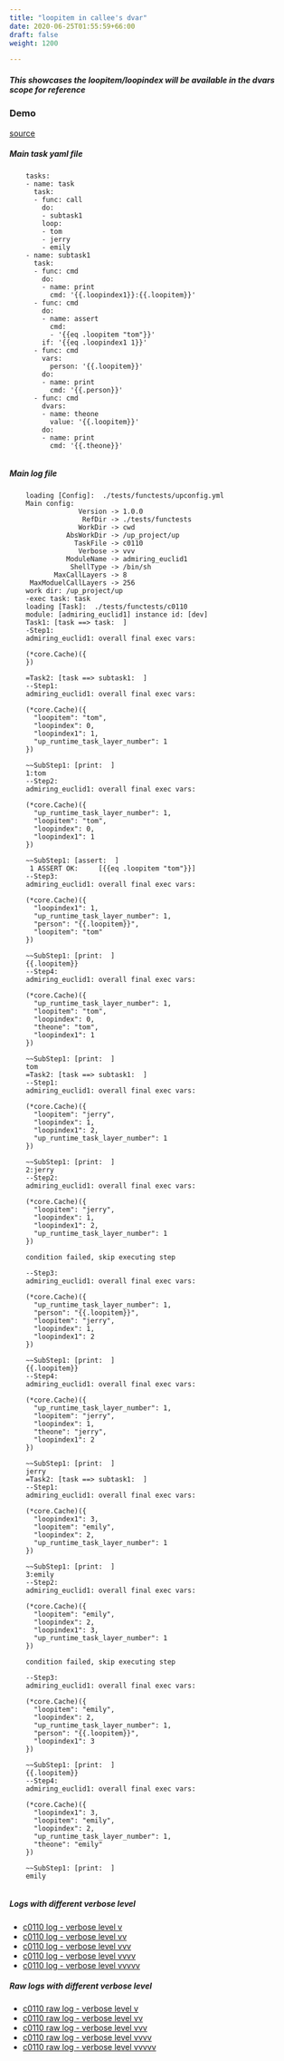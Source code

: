 ```yaml
---
title: "loopitem in callee's dvar"
date: 2020-06-25T01:55:59+66:00
draft: false
weight: 1200

---
```


##### This showcases the loopitem/loopindex will be available in the dvars scope for reference


### Demo








[source](https://github.com/upcmd/up/blob/master/tests/functests/c0110.yml)

##### Main task yaml file
```
    tasks:
    - name: task
      task:
      - func: call
        do:
        - subtask1
        loop:
        - tom
        - jerry
        - emily
    - name: subtask1
      task:
      - func: cmd
        do:
        - name: print
          cmd: '{{.loopindex1}}:{{.loopitem}}'
      - func: cmd
        do:
        - name: assert
          cmd:
          - '{{eq .loopitem "tom"}}'
        if: '{{eq .loopindex1 1}}'
      - func: cmd
        vars:
          person: '{{.loopitem}}'
        do:
        - name: print
          cmd: '{{.person}}'
      - func: cmd
        dvars:
        - name: theone
          value: '{{.loopitem}}'
        do:
        - name: print
          cmd: '{{.theone}}'
    
```
##### Main log file
```
    loading [Config]:  ./tests/functests/upconfig.yml
    Main config:
                 Version -> 1.0.0
                  RefDir -> ./tests/functests
                 WorkDir -> cwd
              AbsWorkDir -> /up_project/up
                TaskFile -> c0110
                 Verbose -> vvv
              ModuleName -> admiring_euclid1
               ShellType -> /bin/sh
           MaxCallLayers -> 8
     MaxModuelCallLayers -> 256
    work dir: /up_project/up
    -exec task: task
    loading [Task]:  ./tests/functests/c0110
    module: [admiring_euclid1] instance id: [dev]
    Task1: [task ==> task:  ]
    -Step1:
    admiring_euclid1: overall final exec vars:
    
    (*core.Cache)({
    })
    
    =Task2: [task ==> subtask1:  ]
    --Step1:
    admiring_euclid1: overall final exec vars:
    
    (*core.Cache)({
      "loopitem": "tom",
      "loopindex": 0,
      "loopindex1": 1,
      "up_runtime_task_layer_number": 1
    })
    
    ~~SubStep1: [print:  ]
    1:tom
    --Step2:
    admiring_euclid1: overall final exec vars:
    
    (*core.Cache)({
      "up_runtime_task_layer_number": 1,
      "loopitem": "tom",
      "loopindex": 0,
      "loopindex1": 1
    })
    
    ~~SubStep1: [assert:  ]
     1 ASSERT OK:     [{{eq .loopitem "tom"}}]
    --Step3:
    admiring_euclid1: overall final exec vars:
    
    (*core.Cache)({
      "loopindex1": 1,
      "up_runtime_task_layer_number": 1,
      "person": "{{.loopitem}}",
      "loopitem": "tom"
    })
    
    ~~SubStep1: [print:  ]
    {{.loopitem}}
    --Step4:
    admiring_euclid1: overall final exec vars:
    
    (*core.Cache)({
      "up_runtime_task_layer_number": 1,
      "loopitem": "tom",
      "loopindex": 0,
      "theone": "tom",
      "loopindex1": 1
    })
    
    ~~SubStep1: [print:  ]
    tom
    =Task2: [task ==> subtask1:  ]
    --Step1:
    admiring_euclid1: overall final exec vars:
    
    (*core.Cache)({
      "loopitem": "jerry",
      "loopindex": 1,
      "loopindex1": 2,
      "up_runtime_task_layer_number": 1
    })
    
    ~~SubStep1: [print:  ]
    2:jerry
    --Step2:
    admiring_euclid1: overall final exec vars:
    
    (*core.Cache)({
      "loopitem": "jerry",
      "loopindex": 1,
      "loopindex1": 2,
      "up_runtime_task_layer_number": 1
    })
    
    condition failed, skip executing step 
    
    --Step3:
    admiring_euclid1: overall final exec vars:
    
    (*core.Cache)({
      "up_runtime_task_layer_number": 1,
      "person": "{{.loopitem}}",
      "loopitem": "jerry",
      "loopindex": 1,
      "loopindex1": 2
    })
    
    ~~SubStep1: [print:  ]
    {{.loopitem}}
    --Step4:
    admiring_euclid1: overall final exec vars:
    
    (*core.Cache)({
      "up_runtime_task_layer_number": 1,
      "loopitem": "jerry",
      "loopindex": 1,
      "theone": "jerry",
      "loopindex1": 2
    })
    
    ~~SubStep1: [print:  ]
    jerry
    =Task2: [task ==> subtask1:  ]
    --Step1:
    admiring_euclid1: overall final exec vars:
    
    (*core.Cache)({
      "loopindex1": 3,
      "loopitem": "emily",
      "loopindex": 2,
      "up_runtime_task_layer_number": 1
    })
    
    ~~SubStep1: [print:  ]
    3:emily
    --Step2:
    admiring_euclid1: overall final exec vars:
    
    (*core.Cache)({
      "loopitem": "emily",
      "loopindex": 2,
      "loopindex1": 3,
      "up_runtime_task_layer_number": 1
    })
    
    condition failed, skip executing step 
    
    --Step3:
    admiring_euclid1: overall final exec vars:
    
    (*core.Cache)({
      "loopitem": "emily",
      "loopindex": 2,
      "up_runtime_task_layer_number": 1,
      "person": "{{.loopitem}}",
      "loopindex1": 3
    })
    
    ~~SubStep1: [print:  ]
    {{.loopitem}}
    --Step4:
    admiring_euclid1: overall final exec vars:
    
    (*core.Cache)({
      "loopindex1": 3,
      "loopitem": "emily",
      "loopindex": 2,
      "up_runtime_task_layer_number": 1,
      "theone": "emily"
    })
    
    ~~SubStep1: [print:  ]
    emily
    
```


##### Logs with different verbose level
* [c0110 log - verbose level v](../../logs/c0110_v)
* [c0110 log - verbose level vv](../../logs/c0110_vv)
* [c0110 log - verbose level vvv](../../logs/c0110_vvvv)
* [c0110 log - verbose level vvvv](../../logs/c0110_vvvv)
* [c0110 log - verbose level vvvvv](../../logs/c0110_vvvvv)

##### Raw logs with different verbose level
* [c0110 raw log - verbose level v](../../reflogs/c0110_v.log)
* [c0110 raw log - verbose level vv](../../reflogs/c0110_vv.log)
* [c0110 raw log - verbose level vvv](../../reflogs/c0110_vvv.log)
* [c0110 raw log - verbose level vvvv](../../reflogs/c0110_vvvv.log)
* [c0110 raw log - verbose level vvvvv](../../reflogs/c0110_vvvvv.log)







